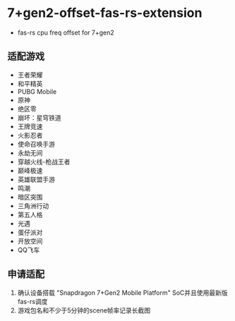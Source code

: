 # **7+gen2-offset-fas-rs-extension**

- fas-rs cpu freq offset for 7+gen2

## **适配游戏**
- 王者荣耀
- 和平精英
- PUBG Mobile
- 原神
- 绝区零
- 崩坏：星穹铁道
- 王牌竞速
- 火影忍者
- 使命召唤手游
- 永劫无间
- 穿越火线-枪战王者
- 巅峰极速
- 英雄联盟手游
- 鸣潮
- 暗区突围
- 三角洲行动
- 第五人格
- 光遇
- 蛋仔派对
- 开放空间
- QQ飞车

## **申请适配**
1. 确认设备搭载 "Snapdragon 7+Gen2 Mobile Platform" SoC并且使用最新版fas-rs调度
2. 游戏包名和不少于5分钟的scene帧率记录长截图
